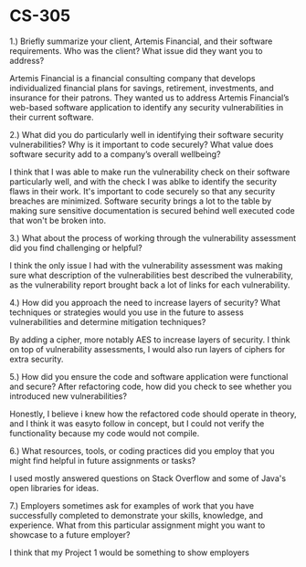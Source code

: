 # CS-305

1.) Briefly summarize your client, Artemis Financial, and their software requirements. Who was the client? What issue did they want you to address?

Artemis Financial is a financial consulting company that develops individualized financial plans for savings, retirement, investments, and insurance for their patrons. They wanted us to address  Artemis Financial’s web-based software application to identify any security vulnerabilities in their current software.

2.) What did you do particularly well in identifying their software security vulnerabilities? Why is it important to code securely? What value does software security add to a company’s overall wellbeing?

I think that I was able to make run the vulnerability check on their software particularly well, and with the check I was ablke to identify the security flaws in their work. It's important to code securely so that any security breaches are minimized. Software security brings a lot to the table by making sure sensitive documentation is secured behind well executed code that won't be broken into.

3.) What about the process of working through the vulnerability assessment did you find challenging or helpful?

I think the only issue I had with the vulnerability assessment was making sure what description of the vulnerabilities best described the vulnerability, as the vulnerability report brought back a lot of links for each vulnerability.

4.) How did you approach the need to increase layers of security? What techniques or strategies would you use in the future to assess vulnerabilities and determine mitigation techniques?

By adding a cipher, more notably AES to increase layers of security. I think on top of vulnerability assessments, I would also run layers of ciphers for extra security.

5.) How did you ensure the code and software application were functional and secure? After refactoring code, how did you check to see whether you introduced new vulnerabilities?

Honestly, I believe i knew how the refactored code should operate in theory, and I think it was easyto follow in concept, but I could not verify the functionality because my code would not compile.

6.) What resources, tools, or coding practices did you employ that you might find helpful in future assignments or tasks?

I used mostly answered questions on Stack Overflow and some of Java's open libraries for ideas.

7.) Employers sometimes ask for examples of work that you have successfully completed to demonstrate your skills, knowledge, and experience. What from this particular assignment might you want to showcase to a future employer?

I think that my Project 1 would be something to show employers
